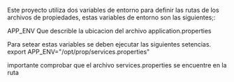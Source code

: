 Este proyecto utiliza dos variables de entorno para definir las rutas de los archivos de propiedades, 
estas variables de entorno son las siguientes;:

APP_ENV Que describle la ubicacion del archivo application.properties

Para setear estas variables se deben ejecutar las siguientes setencias.
export APP_ENV="/opt/prop/services.properties"

importante comprobar que el archivo services.properties se encuentre en la ruta
